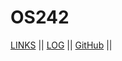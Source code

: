 # OS242

[LINKS](links.md) || [LOG](TXT/mylog.txt) || [GitHub](https://github.com/dickyybayu/os242) ||

